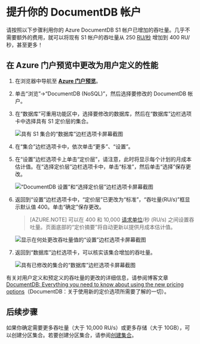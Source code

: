 <properties 
	pageTitle="提升你的 DocumentDB S1 帐户 | Azure" 
	description="通过在 Azure 门户预览中进行一些简单的更改，利用 DocumentDB S1 帐户中增加的吞吐量。" 
	services="documentdb" 
	authors="mimig1" 
	manager="jhubbard" 
	editor="monicar" 
	documentationCenter=""/>

<tags 
	ms.service="documentdb" 
	ms.workload="data-services" 
	ms.tgt_pltfrm="na" 
	ms.devlang="na" 
	ms.topic="article" 
	ms.date="08/25/2016" 
	ms.author="mimig"
   	wacn.date="02/06/2017"/>  


# 提升你的 DocumentDB 帐户

请按照以下步骤利用你的 Azure DocumentDB S1 帐户已增加的吞吐量。几乎不需要额外的费用，就可以将现有 S1 帐户的吞吐量从 250 [RU/秒](/documentation/articles/documentdb-request-units/) 增加到 400 RU/秒，甚至更多！


## 在 Azure 门户预览中更改为用户定义的性能

1. 在浏览器中导航至 [**Azure 门户预览**](https://portal.azure.cn)。
2. 单击“浏览”->“DocumentDB (NoSQL)”，然后选择要修改的 DocumentDB 帐户。
3. 在“数据库”可重用功能区中，选择要修改的数据库，然后在“数据库”边栏选项卡中选择具有 S1 定价层的集合。

      ![具有 S1 集合的“数据库”边栏选项卡屏幕截图](./media/documentdb-supercharge-your-account/documentdb-change-performance-S1.png)  


4. 在“集合”边栏选项卡中，依次单击“更多”、“设置”。
5. 在“设置”边栏选项卡上单击“定价层”，请注意，此时将显示每个计划的月成本估计值。在“选择定价层”边栏选项卡中，单击“标准”，然后单击“选择”保存更改。

      ![“DocumentDB 设置”和“选择定价层”边栏选项卡屏幕截图](./media/documentdb-supercharge-your-account/documentdb-change-performance.png)  


6. 返回到“设置”边栏选项卡中，“定价层”已更改为“标准”，“吞吐量(RU/s)”框显示默认值 400。单击“确定”保存更改。

    > [AZURE.NOTE] 可以在 400 和 10,000 [请求单位](/documentation/articles/documentdb-request-units/)/秒 (RU/s) 之间设置吞吐量。页面底部的“定价摘要”将自动更新以提供月成本估计值。
    
	![显示在何处更改吞吐量值的“设置”边栏选项卡屏幕截图](./media/documentdb-supercharge-your-account/documentdb-change-performance-set-thoughput.png)  


8. 返回到“数据库”边栏选项卡，可以核实该集合增加的吞吐量。

	![具有已修改的集合的“数据库”边栏选项卡屏幕截图](./media/documentdb-supercharge-your-account/documentdb-change-performance-confirmation.png)  


有关对用户定义和预定义的吞吐量的更改的详细信息，请参阅博客文章 [DocumentDB: Everything you need to know about using the new pricing options](https://azure.microsoft.com/blog/documentdb-use-the-new-pricing-options-on-your-existing-collections/)（DocumentDB：关于使用新的定价选项所需要了解的一切）。

## 后续步骤

如果你确定需要更多吞吐量（大于 10,000 RU/s）或更多存储（大于 10GB），可以创建分区集合。若要创建分区集合，请参阅[创建集合](/documentation/articles/documentdb-create-collection/)。

<!---HONumber=Mooncake_Quality_Review_0125_2017-->
